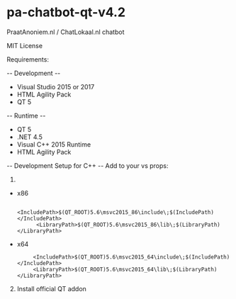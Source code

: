 # pa-chatbot-qt-v4.2

PraatAnoniem.nl / ChatLokaal.nl chatbot

MIT License

Requirements:

-- Development --
- Visual Studio 2015 or 2017
- HTML Agility Pack
- QT 5

-- Runtime --
- QT 5
- .NET 4.5
- Visual C++ 2015 Runtime
- HTML Agility Pack

-- Development Setup for C++ --
Add to your vs props:

1)  

- x86

            <IncludePath>$(QT_ROOT)5.6\msvc2015_86\include\;$(IncludePath)</IncludePath>
            <LibraryPath>$(QT_ROOT)5.6\msvc2015_86\lib\;$(LibraryPath)</LibraryPath>

 - x64

            <IncludePath>$(QT_ROOT)5.6\msvc2015_64\include\;$(IncludePath)</IncludePath>
            <LibraryPath>$(QT_ROOT)5.6\msvc2015_64\lib\;$(LibraryPath)</LibraryPath>
 
2) Install official QT addon